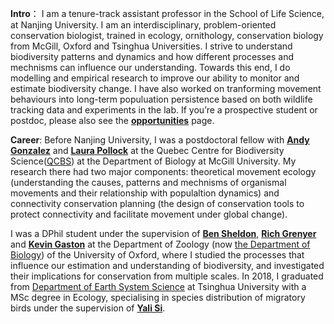 __Intro__： I am a tenure-track assistant professor in the School of Life Science, at Nanjing University. I am an interdisciplinary, problem-oriented conservation biologist, trained in ecology, ornithology, conservation biology from McGill, Oxford and Tsinghua Universities. I strive to understand biodiversity patterns and dynamics and how different processes and mechnisms can influence our understanding. Towards this end, I do modelling and empirical research to improve our ability to monitor and estimate biodiversity change. I have also worked on tranforming movement behaviours into long-term populuation persistence based on both wildlife tracking data and experiments in the lab. If you’re a prospective student or postdoc, please also see the __[opportunities](/opportunities/)__ page.

__Career__: Before Nanjing University, I was a postdoctoral fellow with __[Andy Gonzalez](https://www.thegonzalezlab.org/about-andrew-gonzalez)__ and __[Laura Pollock](https://qbiodiversity.org/about/)__ at the Quebec Centre for Biodiversity Science([QCBS](https://qcbs.ca)) at the Department of Biology at McGill University. My research there had two major components: theoretical movement ecology (understanding the causes, patterns and mechnisms of organismal movements and their relationship with populaltion dynamics) and connectivity conservation planning (the design of conservation tools to protect connectivity and facilitate movement under global change). 

I was a DPhil student under the supervision of __[Ben Sheldon](https://www.biology.ox.ac.uk/people/ben-sheldon)__, __[Rich Grenyer](https://www.jesus.ox.ac.uk/about-jesus-college/our-community/people/professor-richard-grenyer/)__ and __[Kevin Gaston](http://kevingaston.com/biography/)__ at the Department of Zoology (now [the Department of Biology](https://www.biology.ox.ac.uk/home)) of the University of Oxford, where I studied the processes that influence our estimation and understanding of biodiversity, and investigated their implications for conservation from multiple scales. In 2018, I graduated from [Department of Earth System Science](https://www.dess.tsinghua.edu.cn/en/) at Tsinghua University with a MSc degree in Ecology, specialising in species distribution of migratory birds under the supervision of __[Yali Si](https://www.universiteitleiden.nl/en/staffmembers/yali-si)__.